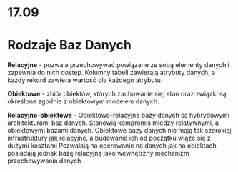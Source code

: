 # 17.09

# Rodzaje Baz Danych

**Relacyjne** - pozwala przechowywać powiązane ze sobą elementy danych i zapewnia do nich dostęp. Kolumny tabeli zawierają atrybuty danych, a każdy rekord zawiera wartość dla każdego atrybutu.

**Obiektowe** - zbiór obiektów, których zachowanie się, stan oraz związki są określone zgodnie z obiektowym modelem danych.

**Relacyjno-obiektowe** - Obiektowo-relacyjne bazy danych są hybrydowymi architekturami baz danych. Stanowią kompromis między relatywnymi, a obiektowymi bazami danych. Obiektowe bazy danych nie mają tak szerokiej infrastruktury jak relacyjne, a budowanie ich od początku wiąże się z dużymi kosztami Pozwalają na operowanie na danych jak na obiektach, posiadają jednak bazę relacyjną jako wewnętrzny mechanizm przechowywania danych